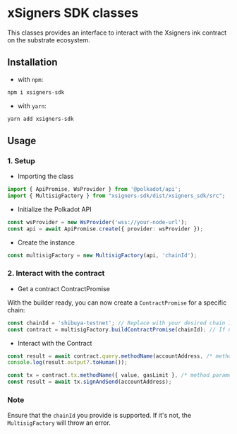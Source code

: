 # xSigners SDK classes

This classes provides an interface to interact with the Xsigners ink contract on the substrate ecosystem.

## Installation

- with `npm`:

```bash
npm i xsigners-sdk
```

- with `yarn`:

```bash
yarn add xsigners-sdk
```

## Usage

### 1. Setup

- Importing the class

```typescript
import { ApiPromise, WsProvider } from '@polkadot/api';
import { MultisigFactory } from "xsigners-sdk/dist/xsigners_sdk/src";
```

- Initialize the Polkadot API

```typescript
const wsProvider = new WsProvider('wss://your-node-url');
const api = await ApiPromise.create({ provider: wsProvider });
```

- Create the instance

```typescript
const multisigFactory = new MultisigFactory(api, 'chainId');
```

### 2. Interact with the contract

- Get a contract ContractPromise

With the builder ready, you can now create a `ContractPromise` for a specific chain:

```typescript
const chainId = 'shibuya-testnet'; // Replace with your desired chain ID
const contract = multisigFactory.buildContractPromise(chainId); // If not supplied, the instance will be used.
```

- Interact with the Contract

```typescript
const result = await contract.query.methodName(accountAddress, /* method parameters */);
console.log(result.output?.toHuman());
```

```typescript
const tx = contract.tx.methodName({ value, gasLimit }, /* method parameters */);
const result = await tx.signAndSend(accountAddress);
```

### Note

Ensure that the `chainId` you provide is supported. If it's not, the `MultisigFactory` will throw an error.
